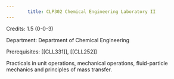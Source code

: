 ```yaml
---
        title: CLP302 Chemical Engineering Laboratory II
---
```

Credits: 1.5 (0-0-3)

Department: Department of Chemical Engineering

Prerequisites: [[CLL331]], [[CLL252]]

Practicals in unit operations, mechanical operations, fluid-particle mechanics and principles of mass transfer.